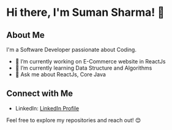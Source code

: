 # Hi there, I'm Suman Sharma! 👋

## About Me
I'm a Software Developer passionate about Coding.

- 🔭 I’m currently working on E-Commerce website in ReactJs
- 🌱 I’m currently learning Data Structure and Algorithms
- 💬 Ask me about ReactJs, Core Java

## Connect with Me
- LinkedIn: [LinkedIn Profile]((https://www.linkedin.com/in/suman-sharma-0b2a37227/))

Feel free to explore my repositories and reach out! 😊
